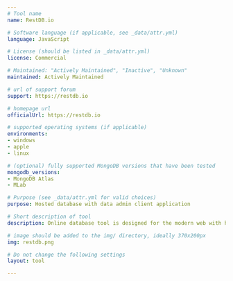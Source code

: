 ```yaml
---
# Tool name
name: RestDB.io

# Software language (if applicable, see _data/attr.yml)
language: JavaScript

# License (should be listed in _data/attr.yml)
license: Commercial

# Maintained: "Actively Maintained", "Inactive", "Unknown"
maintained: Actively Maintained

# url of support forum
support: https://restdb.io

# homepage url
officialUrl: https://restdb.io

# supported operating systems (if applicable)
environments:
- windows
- apple
- linux

# (optional) fully supported MongoDB versions that have been tested
mongodb_versions:
- MongoDB Atlas
- MLab

# Purpose (see _data/attr.yml for valid choices)
purpose: Hosted database with data admin client application

# Short description of tool
description: Online database tool is designed for the modern web with high performance REST API and NoSQL MongoDB query language, server-side codehooks, user authentication (Auth0), Media Archive, Realtime messages and secure Ajax/CORS.

# image should be added to the img/ directory, ideally 370x200px
img: restdb.png

# Do not change the following settings
layout: tool

---
```

